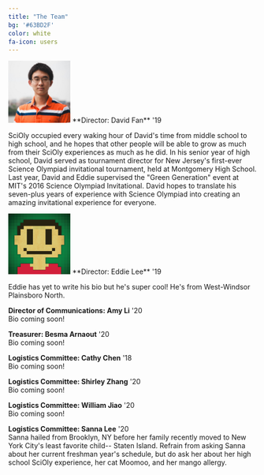 ```yaml
---
title: "The Team"
bg: '#63BD2F'
color: white
fa-icon: users
---
```

<img src="img/headshots/david.jpg" style="width:25%;"/>
**Director: David Fan** '19

SciOly occupied every waking hour of David's time from middle school to high school, and he hopes that other people will be able to grow as much from their SciOly experiences as much as he did. In his senior year of high school, David served as tournament director for New Jersey's first-ever Science Olympiad invitational tournament, held at Montgomery High School. Last year, David and Eddie supervised the "Green Generation" event at MIT's 2016 Science Olympiad Invitational. David hopes to translate his seven-plus years of experience with Science Olympiad into creating an amazing invitational experience for everyone.


<img src="img/headshots/eddie.png" style="width:25%;"/>
**Director: Eddie Lee** '19

Eddie has yet to write his bio but he's super cool! He's from West-Windsor Plainsboro North.



**Director of Communications: Amy Li** '20  
Bio coming soon!


**Treasurer: Besma Arnaout** '20  
Bio coming soon!


**Logistics Committee: Cathy Chen** '18  
Bio coming soon!


**Logistics Committee: Shirley Zhang** '20  
Bio coming soon!


**Logistics Committee: William Jiao** '20  
Bio coming soon!


**Logistics Committee: Sanna Lee** '20  
Sanna hailed from Brooklyn, NY before her family recently moved to New York City's least favorite child-- Staten Island. Refrain from asking Sanna about her current freshman year's schedule, but do ask her about her high school SciOly experience, her cat Moomoo, and her mango allergy.

